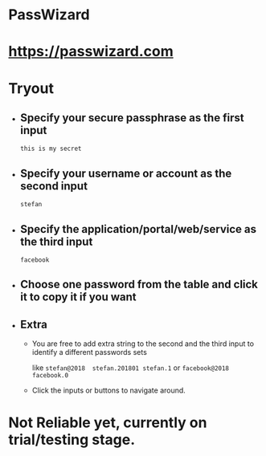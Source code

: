 # PassWizard

# https://passwizard.com


# Tryout

- ## Specify your secure passphrase as the first input

  ``` this is my secret ```

- ## Specify your username or account as the second input

  ``` stefan ```

- ## Specify the application/portal/web/service as the third input

  ``` facebook ```

- ## Choose one password from the table and click it to copy it if you want

- ## Extra

  + You are free to add extra string to the second and the third input to identify a different passwords sets

    like ``` stefan@2018  stefan.201801 stefan.1 ```
    or ``` facebook@2018 facebook.0 ```

  + Click the inputs or buttons to navigate around.



# Not Reliable yet, currently on trial/testing stage.
